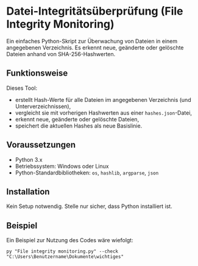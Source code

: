 # Datei-Integritätsüberprüfung (File Integrity Monitoring)

Ein einfaches Python-Skript zur Überwachung von Dateien in einem angegebenen Verzeichnis. Es erkennt neue, geänderte oder gelöschte Dateien anhand von SHA-256-Hashwerten.

## Funktionsweise

Dieses Tool:
- erstellt Hash-Werte für alle Dateien im angegebenen Verzeichnis (und Unterverzeichnissen),
- vergleicht sie mit vorherigen Hashwerten aus einer `hashes.json`-Datei,
- erkennt neue, geänderte oder gelöschte Dateien,
- speichert die aktuellen Hashes als neue Basislinie.

## Voraussetzungen

- Python 3.x
- Betriebssystem: Windows oder Linux
- Python-Standardbibliotheken: `os`, `hashlib`, `argparse`, `json`

## Installation

Kein Setup notwendig. Stelle nur sicher, dass Python installiert ist.

## Beispiel

Ein Beispiel zur Nutzung des Codes wäre wiefolgt:

`py "File integrity monitoring.py" --check "C:\Users\Benutzername\Dokumente\wichtiges"`
